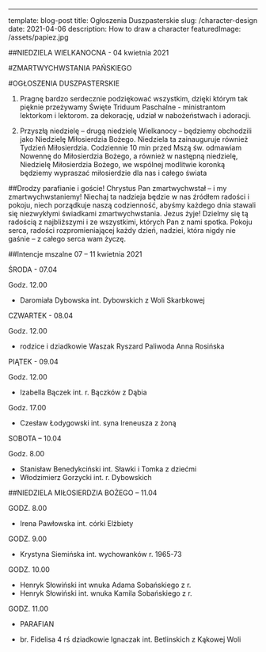 ---
template: blog-post
title: Ogłoszenia Duszpasterskie
slug: /character-design
date: 2021-04-06
description: How to draw a character
featuredImage: /assets/papiez.jpg

 
##NIEDZIELA WIELKANOCNA	 - 04 kwietnia 2021                                            

#ZMARTWYCHWSTANIA PAŃSKIEGO 	                                                                             

#OGŁOSZENIA DUSZPASTERSKIE

1. Pragnę bardzo serdecznie podziękować wszystkim, dzięki którym tak pięknie przeżywamy Święte Triduum Paschalne -   ministrantom lektorkom i lektorom.
za dekorację,  udział w nabożeństwach i adoracji. 

2. Przyszłą niedzielę – drugą niedzielę Wielkanocy – będziemy obchodzili jako Niedzielę Miłosierdzia Bożego. Niedziela ta zainauguruje również Tydzień Miłosierdzia. Codziennie 10 min przed Mszą św.  odmawiam Nowennę do Miłosierdzia Bożego, a również w następną niedzielę, Niedzielę Miłosierdzia Bożego, we wspólnej modlitwie koronką będziemy wypraszać miłosierdzie dla nas i całego świata

##Drodzy parafianie i goście!
Chrystus Pan zmartwychwstał – i my zmartwychwstaniemy! Niechaj ta nadzieja będzie w nas źródłem radości i pokoju, niech porządkuje naszą codzienność, abyśmy każdego dnia stawali się niezwykłymi świadkami zmartwychwstania. Jezus żyje! Dzielmy się tą radością z najbliższymi i ze wszystkimi, których Pan z nami spotka. Pokoju serca, radości rozpromieniającej każdy dzień, nadziei, która nigdy nie gaśnie – z całego serca wam życzę.

##Intencje mszalne 07  – 11 kwietnia  2021

ŚRODA  - 07.04

Godz. 12.00

+ Daromiała Dybowska int.  Dybowskich z Woli Skarbkowej

CZWARTEK  - 08.04

Godz. 12.00

+ rodzice i dziadkowie Waszak Ryszard Paliwoda Anna Rosińska

PIĄTEK - 09.04

Godz. 12.00

+ Izabella Bączek int. r. Bączków z Dąbia

Godz. 17.00

+ Czesław Łodygowski int. syna Ireneusza z żoną

SOBOTA – 10.04

Godz. 8.00
+ Stanisław Benedykciński int. Sławki i Tomka z dziećmi
+ Włodzimierz Gorzycki int. r. Dybowskich

##NIEDZIELA MIŁOSIERDZIA BOŻEGO – 11.04

GODZ. 8.00

+ Irena Pawłowska int.  córki Elżbiety 

GODZ. 9.00

+ Krystyna Siemińska int. wychowanków r. 1965-73 

GODZ. 10.00

+ Henryk Słowiński int wnuka Adama Sobańskiego z r. 
+ Henryk Słowiński int. wnuka Kamila Sobańskiego z r. 

GODZ. 11.00

- PARAFIAN 
+ br. Fidelisa 4 rś dziadkowie Ignaczak int. Betlinskich z Kąkowej Woli